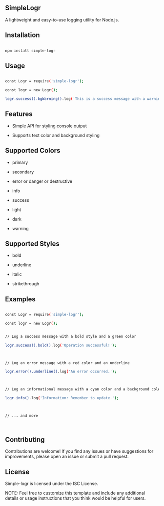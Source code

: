 
## SimpleLogr

  

A lightweight and easy-to-use logging utility for Node.js.

  

## Installation

  

```bash

npm install simple-logr

```

  

## Usage

  

```bash

const Logr = require('simple-logr');

const logr = new Logr();

logr.success().bgWarning().log('This is a success message with a warning background.');

```

  

## Features

  

- Simple API for styling console output

- Supports text color and background styling

## Supported Colors

- primary <img src="https://i.imgur.com/veAyZOv.png" height="10" width="50" />

- secondary <img src="https://i.imgur.com/G3YreLD.png" height="10" width="50" />

- error or danger or destructive <img src="https://i.imgur.com/UzKoiPs.png" height="10" width="50" />

- info <img src="https://i.imgur.com/r67FkfB.png" height="10" width="50" />

- success <img src="https://i.imgur.com/1e9JmeA.png" height="10" width="50" />

- light <img src="https://i.imgur.com/VpxN8Ze.png" height="10" width="50" />

- dark <img src="https://i.imgur.com/EMX4o2U.png" height="10" width="50" />

- warning <img src="https://i.imgur.com/k1ys5jI.png" height="10" width="50" />

## Supported Styles
- bold

- underline

- italic

- strikethrough

  

## Examples

  

```bash

const Logr = require('simple-logr');

const logr = new Logr();  


// Log a success message with a bold style and a green color

logr.success().bold().log('Operation successful!');

  

// Log an error message with a red color and an underline

logr.error().underline().log('An error occurred.');

  

// Log an informational message with a cyan color and a background color

logr.info().log('Information: Remember to update.');

  

// ... and more

  

```




## Contributing

Contributions are welcome! If you find any issues or have suggestions for improvements, please open an issue or submit a pull request.


## License
Simple-logr is licensed under the ISC License.

  
  

NOTE: Feel free to customize this template and include any additional details or usage instructions that you think would be helpful for users.